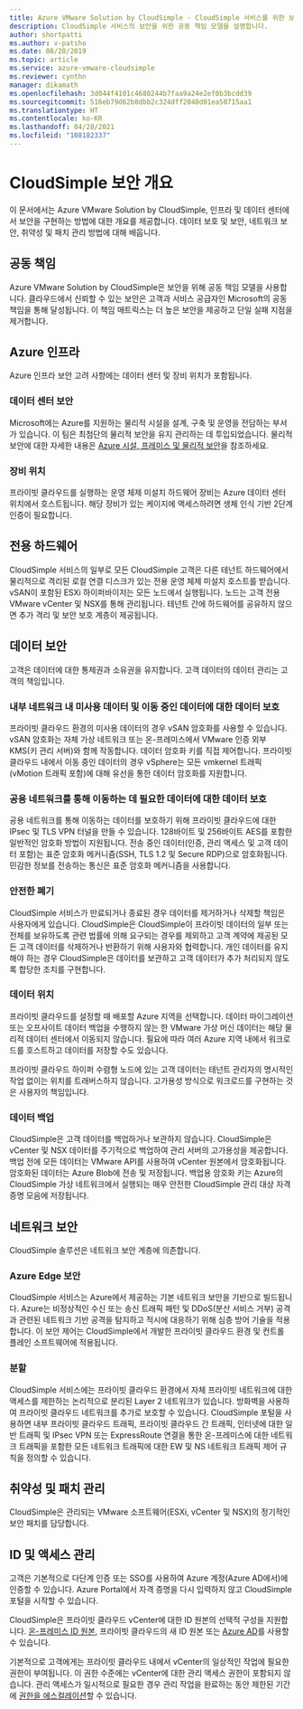 ```yaml
---
title: Azure VMware Solution by CloudSimple - CloudSimple 서비스를 위한 보안
description: CloudSimple 서비스의 보안을 위한 공동 책임 모델을 설명합니다.
author: shortpatti
ms.author: v-patsho
ms.date: 08/20/2019
ms.topic: article
ms.service: azure-vmware-cloudsimple
ms.reviewer: cynthn
manager: dikamath
ms.openlocfilehash: 3d044f4101c4680244b7faa9a24e2ef0b3bcdd39
ms.sourcegitcommit: 516eb79d62b8dbb2c324dff2048d01ea50715aa1
ms.translationtype: HT
ms.contentlocale: ko-KR
ms.lasthandoff: 04/28/2021
ms.locfileid: "108182337"
---
```

# <a name="cloudsimple-security-overview"></a>CloudSimple 보안 개요

이 문서에서는 Azure VMware Solution by CloudSimple, 인프라 및 데이터 센터에서 보안을 구현하는 방법에 대한 개요를 제공합니다. 데이터 보호 및 보안, 네트워크 보안, 취약성 및 패치 관리 방법에 대해 배웁니다.

## <a name="shared-responsibility"></a>공동 책임

Azure VMware Solution by CloudSimple은 보안을 위해 공동 책임 모델을 사용합니다. 클라우드에서 신뢰할 수 있는 보안은 고객과 서비스 공급자인 Microsoft의 공동 책임을 통해 달성됩니다. 이 책임 매트릭스는 더 높은 보안을 제공하고 단일 실패 지점을 제거합니다.

## <a name="azure-infrastructure"></a>Azure 인프라

Azure 인프라 보안 고려 사항에는 데이터 센터 및 장비 위치가 포함됩니다.

### <a name="datacenter-security"></a>데이터 센터 보안

Microsoft에는 Azure를 지원하는 물리적 시설을 설계, 구축 및 운영을 전담하는 부서가 있습니다. 이 팀은 최첨단의 물리적 보안을 유지 관리하는 데 투입되었습니다. 물리적 보안에 대한 자세한 내용은 [Azure 시설, 프레미스 및 물리적 보안](../security/fundamentals/physical-security.md)을 참조하세요.

### <a name="equipment-location"></a>장비 위치

프라이빗 클라우드를 실행하는 운영 체제 미설치 하드웨어 장비는 Azure 데이터 센터 위치에서 호스트됩니다.  해당 장비가 있는 케이지에 액세스하려면 생체 인식 기반 2단계 인증이 필요합니다.

## <a name="dedicated-hardware"></a>전용 하드웨어

CloudSimple 서비스의 일부로 모든 CloudSimple 고객은 다른 테넌트 하드웨어에서 물리적으로 격리된 로컬 연결 디스크가 있는 전용 운영 체제 미설치 호스트를 받습니다. vSAN이 포함된 ESXi 하이퍼바이저는 모든 노드에서 실행됩니다. 노드는 고객 전용 VMware vCenter 및 NSX를 통해 관리됩니다. 테넌트 간에 하드웨어를 공유하지 않으면 추가 격리 및 보안 보호 계층이 제공됩니다.

## <a name="data-security"></a>데이터 보안

고객은 데이터에 대한 통제권과 소유권을 유지합니다. 고객 데이터의 데이터 관리는 고객의 책임입니다.

### <a name="data-protection-for-data-at-rest-and-data-in-motion-within-internal-networks"></a>내부 네트워크 내 미사용 데이터 및 이동 중인 데이터에 대한 데이터 보호

프라이빗 클라우드 환경의 미사용 데이터의 경우 vSAN 암호화를 사용할 수 있습니다. vSAN 암호화는 자체 가상 네트워크 또는 온-프레미스에서 VMware 인증 외부 KMS(키 관리 서버)와 함께 작동합니다.  데이터 암호화 키를 직접 제어합니다. 프라이빗 클라우드 내에서 이동 중인 데이터의 경우 vSphere는 모든 vmkernel 트래픽(vMotion 트래픽 포함)에 대해 유선을 통한 데이터 암호화를 지원합니다.

### <a name="data-protection-for-data-that-is-required-to-move-through-public-networks"></a>공용 네트워크를 통해 이동하는 데 필요한 데이터에 대한 데이터 보호

공용 네트워크를 통해 이동하는 데이터를 보호하기 위해 프라이빗 클라우드에 대한 IPsec 및 TLS VPN 터널을 만들 수 있습니다. 128바이트 및 256바이트 AES를 포함한 일반적인 암호화 방법이 지원됩니다. 전송 중인 데이터(인증, 관리 액세스 및 고객 데이터 포함)는 표준 암호화 메커니즘(SSH, TLS 1.2 및 Secure RDP)으로 암호화됩니다. 민감한 정보를 전송하는 통신은 표준 암호화 메커니즘을 사용합니다.

### <a name="secure-disposal"></a>안전한 폐기

CloudSimple 서비스가 만료되거나 종료된 경우 데이터를 제거하거나 삭제할 책임은 사용자에게 있습니다. CloudSimple은 CloudSimple이 프라이빗 데이터의 일부 또는 전체를 보유하도록 관련 법률에 의해 요구되는 경우를 제외하고 고객 계약에 제공된 모든 고객 데이터를 삭제하거나 반환하기 위해 사용자와 협력합니다. 개인 데이터를 유지해야 하는 경우 CloudSimple은 데이터를 보관하고 고객 데이터가 추가 처리되지 않도록 합당한 조치를 구현합니다.

### <a name="data-location"></a>데이터 위치

프라이빗 클라우드를 설정할 때 배포할 Azure 지역을 선택합니다. 데이터 마이그레이션 또는 오프사이트 데이터 백업을 수행하지 않는 한 VMware 가상 머신 데이터는 해당 물리적 데이터 센터에서 이동되지 않습니다. 필요에 따라 여러 Azure 지역 내에서 워크로드를 호스트하고 데이터를 저장할 수도 있습니다.

프라이빗 클라우드 하이퍼 수렴형 노드에 있는 고객 데이터는 테넌트 관리자의 명시적인 작업 없이는 위치를 트래버스하지 않습니다. 고가용성 방식으로 워크로드를 구현하는 것은 사용자의 책임입니다.

### <a name="data-backups"></a>데이터 백업

CloudSimple은 고객 데이터를 백업하거나 보관하지 않습니다. CloudSimple은 vCenter 및 NSX 데이터를 주기적으로 백업하여 관리 서버의 고가용성을 제공합니다. 백업 전에 모든 데이터는 VMware API를 사용하여 vCenter 원본에서 암호화됩니다. 암호화된 데이터는 Azure Blob에 전송 및 저장됩니다. 백업용 암호화 키는 Azure의 CloudSimple 가상 네트워크에서 실행되는 매우 안전한 CloudSimple 관리 대상 자격 증명 모음에 저장됩니다.

## <a name="network-security"></a>네트워크 보안

CloudSimple 솔루션은 네트워크 보안 계층에 의존합니다.

### <a name="azure-edge-security"></a>Azure Edge 보안

CloudSimple 서비스는 Azure에서 제공하는 기본 네트워크 보안을 기반으로 빌드됩니다. Azure는 비정상적인 수신 또는 송신 트래픽 패턴 및 DDoS(분산 서비스 거부) 공격과 관련된 네트워크 기반 공격을 탐지하고 적시에 대응하기 위해 심층 방어 기술을 적용합니다. 이 보안 제어는 CloudSimple에서 개발한 프라이빗 클라우드 환경 및 컨트롤 플레인 소프트웨어에 적용됩니다.

### <a name="segmentation"></a>분할

CloudSimple 서비스에는 프라이빗 클라우드 환경에서 자체 프라이빗 네트워크에 대한 액세스를 제한하는 논리적으로 분리된 Layer 2 네트워크가 있습니다. 방화벽을 사용하여 프라이빗 클라우드 네트워크를 추가로 보호할 수 있습니다. CloudSimple 포털을 사용하면 내부 프라이빗 클라우드 트래픽, 프라이빗 클라우드 간 트래픽, 인터넷에 대한 일반 트래픽 및 IPsec VPN 또는 ExpressRoute 연결을 통한 온-프레미스에 대한 네트워크 트래픽을 포함한 모든 네트워크 트래픽에 대한 EW 및 NS 네트워크 트래픽 제어 규칙을 정의할 수 있습니다.

## <a name="vulnerability-and-patch-management"></a>취약성 및 패치 관리

CloudSimple은 관리되는 VMware 소프트웨어(ESXi, vCenter 및 NSX)의 정기적인 보안 패치를 담당합니다.

## <a name="identity-and-access-management"></a>ID 및 액세스 관리

고객은 기본적으로 다단계 인증 또는 SSO를 사용하여 Azure 계정(Azure AD에서)에 인증할 수 있습니다. Azure Portal에서 자격 증명을 다시 입력하지 않고 CloudSimple 포털을 시작할 수 있습니다.

CloudSimple은 프라이빗 클라우드 vCenter에 대한 ID 원본의 선택적 구성을 지원합니다. [온-프레미스 ID 원본](set-vcenter-identity.md), 프라이빗 클라우드의 새 ID 원본 또는 [Azure AD](azure-ad.md)를 사용할 수 있습니다.

기본적으로 고객에게는 프라이빗 클라우드 내에서 vCenter의 일상적인 작업에 필요한 권한이 부여됩니다. 이 권한 수준에는 vCenter에 대한 관리 액세스 권한이 포함되지 않습니다. 관리 액세스가 일시적으로 필요한 경우 관리 작업을 완료하는 동안 제한된 기간에 [권한을 에스컬레이션](escalate-private-cloud-privileges.md)할 수 있습니다.
